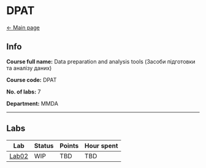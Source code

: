 # DPAT

[<- Main page](../../)

## Info

**Course full name:**  Data preparation and analysis tools (Засоби підготовки та аналізу даних)

**Course code:** DPAT

**No. of labs:** 7

**Department:** MMDA


---

## Labs

Lab | Status | Points | Hour spent |
--- | --- | --- | ---
[Lab02](lab02/) | WIP | TBD | TBD |
